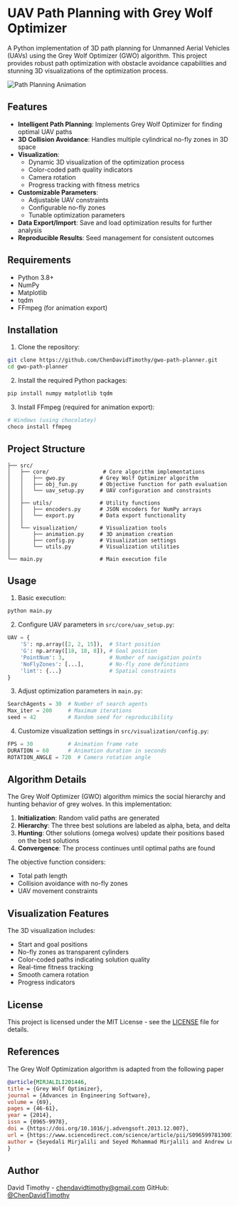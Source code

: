 # UAV Path Planning with Grey Wolf Optimizer

A Python implementation of 3D path planning for Unmanned Aerial Vehicles (UAVs) using the Grey Wolf Optimizer (GWO) algorithm. This project provides robust path optimization with obstacle avoidance capabilities and stunning 3D visualizations of the optimization process.

![Path Planning Animation](path_animation.gif)

## Features

- **Intelligent Path Planning**: Implements Grey Wolf Optimizer for finding optimal UAV paths
- **3D Collision Avoidance**: Handles multiple cylindrical no-fly zones in 3D space
- **Visualization**: 
  - Dynamic 3D visualization of the optimization process
  - Color-coded path quality indicators
  - Camera rotation
  - Progress tracking with fitness metrics
- **Customizable Parameters**:
  - Adjustable UAV constraints
  - Configurable no-fly zones
  - Tunable optimization parameters
- **Data Export/Import**: Save and load optimization results for further analysis
- **Reproducible Results**: Seed management for consistent outcomes

## Requirements

- Python 3.8+
- NumPy
- Matplotlib
- tqdm
- FFmpeg (for animation export)

## Installation

1. Clone the repository:
```bash
git clone https://github.com/ChenDavidTimothy/gwo-path-planner.git
cd gwo-path-planner
```

2. Install the required Python packages:
```bash
pip install numpy matplotlib tqdm
```

3. Install FFmpeg (required for animation export):
```bash
# Windows (using chocolatey)
choco install ffmpeg
```

## Project Structure

```
├── src/
│   ├── core/                 # Core algorithm implementations
│   │   ├── gwo.py           # Grey Wolf Optimizer algorithm
│   │   ├── obj_fun.py       # Objective function for path evaluation
│   │   └── uav_setup.py     # UAV configuration and constraints
│   │
│   ├── utils/               # Utility functions
│   │   ├── encoders.py      # JSON encoders for NumPy arrays
│   │   └── export.py        # Data export functionality
│   │
│   └── visualization/       # Visualization tools
│       ├── animation.py     # 3D animation creation
│       ├── config.py        # Visualization settings
│       └── utils.py         # Visualization utilities
│
└── main.py                  # Main execution file
```

## Usage

1. Basic execution:
```python
python main.py
```

2. Configure UAV parameters in `src/core/uav_setup.py`:
```python
UAV = {
    'S': np.array([2, 2, 15]),  # Start position
    'G': np.array([18, 18, 8]), # Goal position
    'PointNum': 3,              # Number of navigation points
    'NoFlyZones': [...],        # No-fly zone definitions
    'limt': {...}               # Spatial constraints
}
```

3. Adjust optimization parameters in `main.py`:
```python
SearchAgents = 30  # Number of search agents
Max_iter = 200     # Maximum iterations
seed = 42          # Random seed for reproducibility
```

4. Customize visualization settings in `src/visualization/config.py`:
```python
FPS = 30           # Animation frame rate
DURATION = 60      # Animation duration in seconds
ROTATION_ANGLE = 720  # Camera rotation angle
```

## Algorithm Details

The Grey Wolf Optimizer (GWO) algorithm mimics the social hierarchy and hunting behavior of grey wolves. In this implementation:

1. **Initialization**: Random valid paths are generated
2. **Hierarchy**: The three best solutions are labeled as alpha, beta, and delta
3. **Hunting**: Other solutions (omega wolves) update their positions based on the best solutions
4. **Convergence**: The process continues until optimal paths are found

The objective function considers:
- Total path length
- Collision avoidance with no-fly zones
- UAV movement constraints

## Visualization Features

The 3D visualization includes:
- Start and goal positions
- No-fly zones as transparent cylinders
- Color-coded paths indicating solution quality
- Real-time fitness tracking
- Smooth camera rotation
- Progress indicators

## License

This project is licensed under the MIT License - see the [LICENSE](LICENSE) file for details.

## References

The Grey Wolf Optimization algorithm is adapted from the following paper

```bibtex
@article{MIRJALILI201446,
title = {Grey Wolf Optimizer},
journal = {Advances in Engineering Software},
volume = {69},
pages = {46-61},
year = {2014},
issn = {0965-9978},
doi = {https://doi.org/10.1016/j.advengsoft.2013.12.007},
url = {https://www.sciencedirect.com/science/article/pii/S0965997813001853},
author = {Seyedali Mirjalili and Seyed Mohammad Mirjalili and Andrew Lewis}
}
```

## Author

David Timothy - chendavidtimothy@gmail.com
GitHub: [@ChenDavidTimothy](https://github.com/ChenDavidTimothy)

